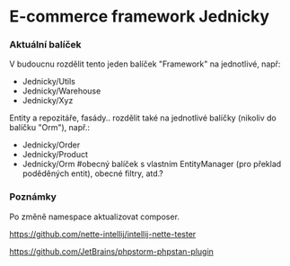 # E-commerce framework Jednicky

### Aktuální balíček

V budoucnu rozdělit tento jeden balíček "Framework" na jednotlivé, např:
- Jednicky/Utils
- Jednicky/Warehouse
- Jednicky/Xyz

Entity a repozitáře, fasády.. rozdělit také na jednotlivé balíčky (nikoliv do balíčku "Orm"), např.:
- Jednicky/Order
- Jednicky/Product
- Jednicky/Orm #obecný balíček s vlastním EntityManager (pro překlad poděděných entit), obecné filtry, atd.?

### Poznámky

Po změně namespace aktualizovat composer.

https://github.com/nette-intellij/intellij-nette-tester

https://github.com/JetBrains/phpstorm-phpstan-plugin
